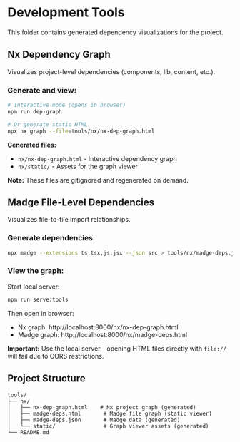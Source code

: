 # Development Tools

This folder contains generated dependency visualizations for the project.

## Nx Dependency Graph

Visualizes project-level dependencies (components, lib, content, etc.).

### Generate and view:

```bash
# Interactive mode (opens in browser)
npm run dep-graph

# Or generate static HTML
npx nx graph --file=tools/nx/nx-dep-graph.html
```

**Generated files:**
- `nx/nx-dep-graph.html` - Interactive dependency graph
- `nx/static/` - Assets for the graph viewer

**Note:** These files are gitignored and regenerated on demand.

## Madge File-Level Dependencies

Visualizes file-to-file import relationships.

### Generate dependencies:

```bash
npx madge --extensions ts,tsx,js,jsx --json src > tools/nx/madge-deps.json
```

### View the graph:

Start local server:
```bash
npm run serve:tools
```

Then open in browser:
- Nx graph: http://localhost:8000/nx/nx-dep-graph.html
- Madge graph: http://localhost:8000/nx/madge-deps.html

**Important:** Use the local server - opening HTML files directly with `file://` will fail due to CORS restrictions.

## Project Structure

```
tools/
├── nx/
│   ├── nx-dep-graph.html    # Nx project graph (generated)
│   ├── madge-deps.html       # Madge file graph (static viewer)
│   ├── madge-deps.json       # Madge data (generated)
│   └── static/               # Graph viewer assets (generated)
└── README.md
```

